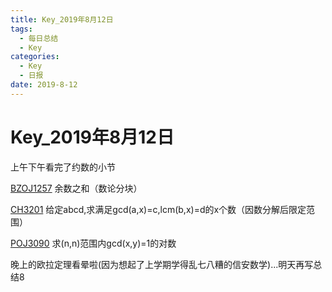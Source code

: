 ```yaml
---
title: Key_2019年8月12日
tags: 
  - 每日总结
  - Key
categories:
  - Key
  - 日报
date: 2019-8-12
---
```

# Key_2019年8月12日


上午下午看完了约数的小节

[BZOJ1257](https://vjudge.net/problem/HYSBZ-1257)  余数之和（数论分块）

[CH3201](https://www.acwing.com/problem/content/202/)  给定abcd,求满足gcd(a,x)=c,lcm(b,x)=d的x个数（因数分解后限定范围）
<!-- more -->
[POJ3090](https://vjudge.net/problem/POJ-3090)  求(n,n)范围内gcd(x,y)=1的对数

晚上的欧拉定理看晕啦(因为想起了上学期学得乱七八糟的信安数学)...明天再写总结8